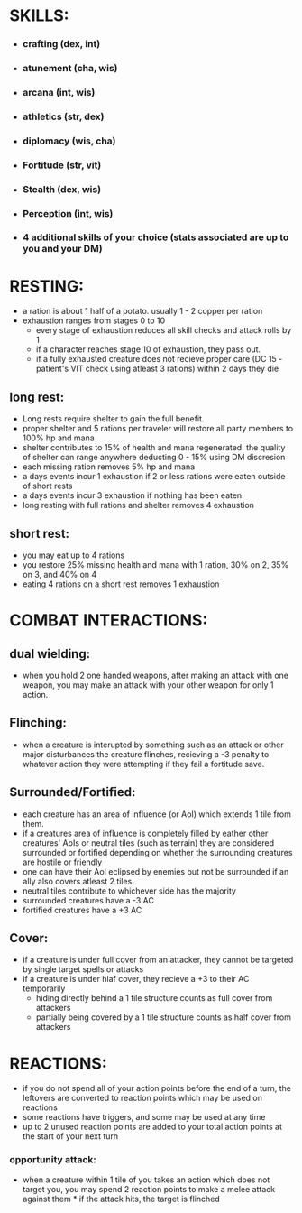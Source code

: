# SKILLS: 

* ### crafting (dex, int)

* ### atunement (cha, wis)

* ### arcana (int, wis)

* ### athletics (str, dex)

* ### diplomacy (wis, cha)

* ### Fortitude (str, vit)

* ### Stealth (dex, wis)

* ### Perception (int, wis)

* ### 4 additional skills of your choice (stats associated are up to you and your DM)

# RESTING:
- a ration is about 1 half of a potato. usually 1 - 2 copper per ration
- exhaustion ranges from stages 0 to 10
    - every stage of exhaustion reduces all skill checks and attack rolls by 1 
    - if a character reaches stage 10 of exhaustion, they pass out.
    - if a fully exhausted creature does not recieve proper care (DC 15 - patient's VIT check using atleast 3 rations) within 2 days they die
      
## long rest:

- Long rests require shelter to gain the full benefit.
- proper shelter and 5 rations per traveler will restore all party members to 100% hp and mana
- shelter contributes to 15% of health and mana regenerated. the quality of shelter can range anywhere deducting 0 - 15% using DM discresion 
- each missing ration removes 5% hp and mana
- a days events incur 1 exhaustion if 2 or less rations were eaten outside of short rests
- a days events incur 3 exhaustion if nothing has been eaten
- long resting with full rations and shelter removes 4 exhaustion

## short rest:

- you may eat up to 4 rations
- you restore 25% missing health and mana with 1 ration, 30% on 2, 35% on 3, and 40% on 4
- eating 4 rations on a short rest removes 1 exhaustion

# COMBAT INTERACTIONS:

## dual wielding:
 - when you hold 2 one handed weapons, after making an attack with one weapon, you may make an attack with your other weapon for only 1 action.

## Flinching:
  * when a creature is interupted by something such as an attack or other major disturbances the creature flinches, recieving a -3 penalty to whatever action they were attempting if they fail a fortitude save.

## Surrounded/Fortified:
  * each creature has an area of influence (or AoI) which extends 1 tile from them.
  * if a creatures area of influence is completely filled by eather other creatures' AoIs or neutral tiles (such as terrain) they are considered surrounded or fortified depending on whether the surrounding creatures are hostile or friendly
  * one can have their AoI eclipsed by enemies but not be surrounded if an ally also covers atleast 2 tiles.
  * neutral tiles contribute to whichever side has the majority
  * surrounded creatures have a -3 AC
  * fortified creatures have a +3 AC

## Cover:
  * if a creature is under full cover from an attacker, they cannot be targeted by single target spells or attacks
  * if a creature is under hlaf cover, they recieve a +3 to their AC temporarily
    * hiding directly behind a 1 tile structure counts as full cover from attackers
    * partially being covered by a 1 tile structure counts as half cover from attackers
      
# REACTIONS:
   * if you do not spend all of your action points before the end of a turn, the leftovers are converted to reaction points which may be used on reactions
   * some reactions have triggers, and some may be used at any time
   * up to 2 unused reaction points are added to your total action points at the start of your next turn

### opportunity attack:
   * when a creature within 1 tile of you takes an action which does not target you, you may spend 2 reaction points to make a melee attack against them
         * if the attack hits, the target is flinched
    
### 
     
